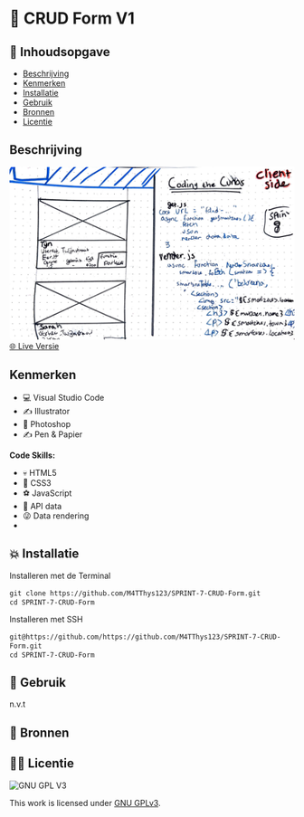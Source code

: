 # 🚀 CRUD Form V1
<!-- Geef je project een titel en schrijf in één zin wat het is -->

## 📙 Inhoudsopgave

  * [Beschrijving](#beschrijving)
  * [Kenmerken](#kenmerken)
  * [Installatie](#installatie)
  * [Gebruik](#gebruik)
  * [Bronnen](#bronnen)
  * [Licentie](#licentie)


## Beschrijving
![Wireflow](https://github.com/M4TThys123/SPRINT-8-Coding-the-Curbs/blob/main/assets/IMG_2139.JPG)
[🌐 Live Versie](https://m4tthys123.github.io/SPRINT-7-CRUD-Form/)


## Kenmerken

- 💻 Visual Studio Code
- ✍️ Illustrator
- 🤳 Photoshop
- ✍️ Pen & Papier

**Code Skills:**

- 💀 HTML5
- 🧍 CSS3
- ⚽ JavaScript
- 💾 API data
- 😜 Data rendering
- 
## 💥 Installatie

Installeren met de Terminal

```
git clone https://github.com/M4TThys123/SPRINT-7-CRUD-Form.git
cd SPRINT-7-CRUD-Form
```

Installeren met SSH

```
git@https://github.com/https://github.com/M4TThys123/SPRINT-7-CRUD-Form.git
cd SPRINT-7-CRUD-Form
```

## 🚊 Gebruik

n.v.t

## 🥇 Bronnen

## 🦹‍♂️ Licentie

![GNU GPL V3](https://www.gnu.org/graphics/gplv3-127x51.png)

This work is licensed under [GNU GPLv3](./LICENSE).
